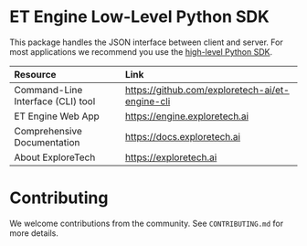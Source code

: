 # ET Engine Low-Level Python SDK
This package handles the JSON interface between client and server. For most applications we recommend you use the [high-level Python SDK](https://github.com/exploretech-ai/et-engine-python).

| Resource | Link |
|:----|:-----|
| Command-Line Interface (CLI) tool | https://github.com/exploretech-ai/et-engine-cli |
| ET Engine Web App | https://engine.exploretech.ai |
| Comprehensive Documentation | https://docs.exploretech.ai |
| About ExploreTech | https://exploretech.ai |

# Contributing

We welcome contributions from the community. See `CONTRIBUTING.md` for more details.